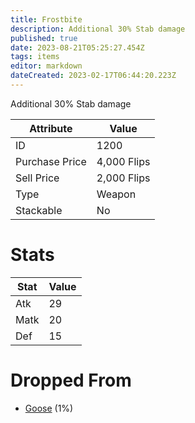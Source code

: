 ```yaml
---
title: Frostbite
description: Additional 30% Stab damage
published: true
date: 2023-08-21T05:25:27.454Z
tags: items
editor: markdown
dateCreated: 2023-02-17T06:44:20.223Z
---
```


Additional 30% Stab damage

|Attribute|Value|
|-|-|
|ID|1200|
|Purchase Price|4,000 Flips|
|Sell Price|2,000 Flips|
|Type|Weapon|
|Stackable|No|

# Stats
|Stat|Value|
|-|-|
|Atk|29|
|Matk|20|
|Def|15|

# Dropped From
 * [Goose](/monsters/goose) (1%)
